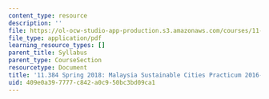 ```yaml
---
content_type: resource
description: ''
file: https://ol-ocw-studio-app-production.s3.amazonaws.com/courses/11-384-malaysia-sustainable-cities-practicum-spring-2018/409e0a397777c842a0c950bc3bd09ca1_MIT11_384S18_Syllabus.pdf
file_type: application/pdf
learning_resource_types: []
parent_title: Syllabus
parent_type: CourseSection
resourcetype: Document
title: '11.384 Spring 2018: Malaysia Sustainable Cities Practicum 2016-2017 Syllabus'
uid: 409e0a39-7777-c842-a0c9-50bc3bd09ca1
---
```

